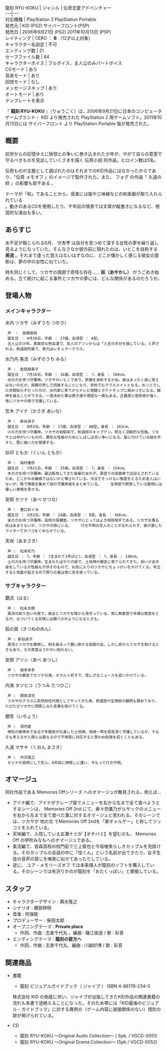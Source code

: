 龍刻 RYU-KOKU  |  ジャンル  |  伝奇恋愛アドベンチャー   
---|---  
対応機種  |  PlayStation 2  PlayStation Portable   
発売元  |  KID (PS2)  サイバーフロント(PSP)   
発売日  |  2006年9月21日 (PS2)  2011年10月13日 (PSP)   
レイティング  |  CERO  ：  **B** （12才以上対象）   
キャラクター名設定  |  不可   
エンディング数  |  21   
セーブファイル数  |  64   
キャラクターボイス  |  フルボイス、主人公のみパートボイス   
CGモード  |  あり   
音楽モード  |  あり   
回想モード  |  なし   
メッセージスキップ  |  あり   
オートモード  |  あり   
テンプレートを表示  
  
『 **龍刻 RYU-KOKU** 』（りゅうこく）は、2006年9月21日に日本のコンピュータゲームブランド・  KID  より発売された
PlayStation 2  用ゲームソフト。2011年10月13日には  サイバーフロント  より  PlayStation Portable
版が発売された。

##  概要  

前世からの記憶ゆえに妖怪との争いに巻き込まれた少年が、やがて自らの意思で守るべきものを見出していくさまを描く  伝奇小説  的作品。ヒロイン数は5名。

伝奇ものが主題として選ばれたのはそれまでのKID作品にはなかったからであり、「伝奇  メモオフ  」のイメージで製作された。また、  フォグ  の作品『
久遠の絆  』の影響も若干ある    。

テーマが「和」であることから、音楽には笛や三味線などの和楽器が取り入れられている  
。動きのあるCGを使用したり、千年前の情景では文章が縦書きになるなど、視覚的な演出も多い。

##  あらすじ  

水不足が報じられる6月、 **ツカサ** は自分を見つめて涙する女性の夢を繰り返し見るようになっていた。そんなさなか彼の前に現れたのは、いとこを自称する
**美流** 。それまで逢った覚えはないはずなのに、どこか懐かしく感じる彼女の面影は、夢の中の女性に似ていた。

時を同じくして、ツカサの周囲で奇怪な存在…… **妖（あやかし）** がうごめき始める。立て続けに起こる事件とツカサの夢には、どんな関係があるのだろうか。

##  登場人物  

###  メインキャラクター  

水内 ツカサ（みずうち つかさ）

     声  :  高橋直純 
     誕生日 ： 4月16日。年齢 ： 17歳。血液型 ： A型。   
     主人公の少年。真面目な熱血漢で、友人のアツシからは「人生の半分を損している」と評される。剣道部所属で、実力はレギュラークラス。 
水乃内 美流（みずのうち みる）

     声 :  能登麻美子 
     誕生日 ： 7月16日。年齢 ： 16歳。血液型 ： ?。身長 ： 160cm。   
     水の力を持つ守護神。ツカサのいとこであり、許婚を自称する少女。彼はまったく身に覚えはないのだが、両親の許しで同居することになり、学校でもクラスメイトとなる。おっとりした世間知らずだったのが、水内家に来てからテレビ視聴とポテトチップに病みつきになる。龍神を操ることができる。一度決めた事は貫き通す頑固な一面もある。正義感と使命感が強く、常にツカサの傍で守護している。   
笠木 アイナ（かさぎ あいな）

     声 :  新谷良子 
     誕生日 ： 9月2日。年齢 ： 17歳。血液型 ： AB型。身長 ： 163cm。   
     火の力を持つ守護神。ツカサの幼馴染で、剣道部のキャプテン。明るく活動的な性格。ツカサとは仲がいいものの、勝気な性格のためにしばしば言い争いになる。髪に付けている紐を外すと、更に強い力を発揮する。   
玖印 ともか（くいん ともか）

     声 :  稲村優奈 
     誕生日 ： 7月21日。年齢 ： 15歳。血液型 ： ?。身長 ： 154cm。   
     木の力を持つ守護神。最近転校してきた後輩の女の子。黒塗りの高級車で出迎えされているため、どこかのお嬢様ではないかと噂されている。冷淡でそっけない態度をとるため友人はいないが、陰で情報を集めて他の守護神達をまとめている。    生物部で飼育している動物には優しい表情を見せる。 
安部 セツナ（あべ せつな）

     声 :  豊口めぐみ 
     誕生日 ： 3月2日。年齢 ： 24歳。血液型 ： B型。身長 ： 166cm。   
     金の力を持つ守護神。高校の保健医。ツカサにとってはよき相談相手である。ツカサを護る気はあまりないが、ツカサの傍にいる。    行方不明の恋人のことが忘れられず、彼が遺したライターでタバコをくゆらせている。 
天咲（あまさき）

     声 :  松本彩乃 
     誕生日 ： ?。年齢 ： (生まれて1年ほど)。血液型 ： ?。身長 ： 140cm。   
     土の力を持つ守護神。生まれたばかりの妖で、土地神の銀杏に育てられてきた。幼い少女の姿をしているが性格も子供そのもので、お気に入りのツカサにちょっかいをかけてくる。号泣すると地震が起きるので周りの者は常に気を使っている。   

###  サブキャラクター  

覇流（はる）

     声 :  松永太樹 
     美流の知り合いの男で、彼女とツカサを陰から見守っている。常に無愛想で辛辣な態度をとるが、なついてくる天咲には親バカのようになるときも。 
狐の面（きつねのめん）

     声 : 新谷良子 
     美流とツカサを敵視し、剣を振るって襲い掛かる仮面の女。しかし妖からツカサを助けるときもあり、その真意はうかがい知れない。 
安部 アツシ（あべ あつし）

     声 :  根本幸多 
     ツカサの親友でセツナの弟。オカルト好きで、怪しげなニュースを追いかけている。 
内海 タツヒコ（うつみ たつひこ）

     声 :  間島淳司 
     ツカサのクラスに突然担任代理としてやってきた男。剣道部や生物部の顧問も務めており、たびたびツカサに問答じみた言葉を掛けてくる。 
銀杏（いちょう）

     声 :  洞内愛 
     神社の御神木である千年銀杏が化身した土地神。地域一帯を慈悲深く守護しているが、そもそも考え方が人間とは異なるので不用意に対応すると思わぬ危険を招くこともある。 
久遠 マサキ（くおん まさき）

     声 :  丹沢晃之 
     セツナの恩師にして恋人。6年前に神隠しに遭い、今もって行方不明。 

  

##  オマージュ  

同社作品である  Memories Offシリーズ  へのオマージュが散見される。例えば…

  * アイナ編で、アイナがクレープ屋でメニューを右から左まで全て食べようとするシーンは、  Memories Off 2nd  にて、寿々奈鷹乃がルサックのメニューを右から左まで全て食べた事に対するオマージュと思われる。そのシーンでは、ツカサが  地の文  でMemories Off 2ndを「某ギャルゲー」と称してツッコミを入れている。 
  * 天咲編で、入院している五瀬ナミが【オチバミ】を望むのも、  Memories Off  の伊吹みなもへのオマージュである。 
  * 美流編で、皆森高校の校門前で三上智也と今坂唯笑らしきカップルを見掛ける。そのカップルの会話の中に「信くん」という名前が出てきたり、女子生徒の音声の感じを唯笑に似せてあったりしている。 
  * 逆に、  ユア・メモリーズオフ  では本条理人が龍刻のソフトを購入している。そのシーンでは有沢りかのが龍刻を「おたくっぽい」と揶揄している。 

##  スタッフ  

  * キャラクターデザイン :  輿水隆之 
  * シナリオ :  健部伸明 
  * 音楽 :  阿保剛 
  * プロデューサー : 柴田太郎 
  * オープニングテーマ : **Private place**
    * 作詞、作曲 :  志倉千代丸  、編曲 :  磯江俊道  / 歌 :  彩音 
  * エンディングテーマ : **龍刻の彼方へ**
    * 作詞、作曲 : 志倉千代丸、編曲 : 川越好博 / 歌 : 彩音 

##  関連商品  

  * 書籍 
    * 龍刻 ビジュアルガイドブック（  ジャイブ  ）  ISBN 4-86176-234-0 

     株式会社  KID  の倒産に伴い、ジャイブが出版してきたKID作品の関連書籍の流れも本書で途絶えることになった。そのため帯には「KID最後のビジュアル・ガイドブック」に対する異例の（ゲーム内容に直接関係のない）惜別の辞が掲げられている。 
  * CD 
    * 龍刻 RYU-KOKU 〜Original Audio Collection〜 (  5pb.  / VGCD-0051) 
    * 龍刻 RYU-KOKU 〜Original Drama Collection〜 (5pb / VGCD-0052) 

